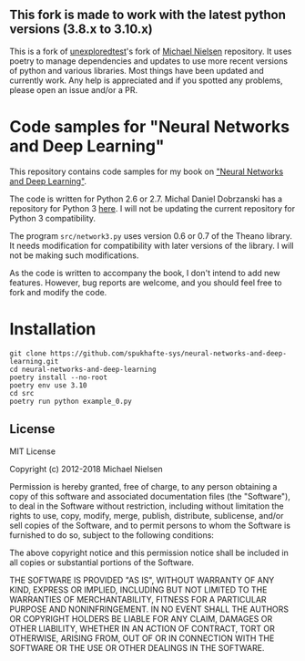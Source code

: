 ## This fork is made to work with the latest python versions (3.8.x to 3.10.x)

This is a fork of [unexploredtest](https://github.com/unexploredtest/neural-networks-and-deep-learning)'s fork of [Michael Nielsen](https://github.com/mnielsen/neural-networks-and-deep-learning) repository. It uses poetry to manage dependencies and updates to use more recent versions of python and various libraries. Most things have been updated and currently work. Any help is appreciated and if you spotted any problems, please open an issue and/or a PR.

# Code samples for "Neural Networks and Deep Learning"

This repository contains code samples for my book on ["Neural Networks
and Deep Learning"](http://neuralnetworksanddeeplearning.com).

The code is written for Python 2.6 or 2.7. Michal Daniel Dobrzanski
has a repository for Python 3
[here](https://github.com/MichalDanielDobrzanski/DeepLearningPython35). I
will not be updating the current repository for Python 3
compatibility.

The program `src/network3.py` uses version 0.6 or 0.7 of the Theano
library.  It needs modification for compatibility with later versions
of the library.  I will not be making such modifications.

As the code is written to accompany the book, I don't intend to add
new features. However, bug reports are welcome, and you should feel
free to fork and modify the code.

# Installation
```
git clone https://github.com/spukhafte-sys/neural-networks-and-deep-learning.git
cd neural-networks-and-deep-learning
poetry install --no-root
poetry env use 3.10
cd src
poetry run python example_0.py
```

## License

MIT License

Copyright (c) 2012-2018 Michael Nielsen

Permission is hereby granted, free of charge, to any person obtaining
a copy of this software and associated documentation files (the
"Software"), to deal in the Software without restriction, including
without limitation the rights to use, copy, modify, merge, publish,
distribute, sublicense, and/or sell copies of the Software, and to
permit persons to whom the Software is furnished to do so, subject to
the following conditions:

The above copyright notice and this permission notice shall be
included in all copies or substantial portions of the Software.

THE SOFTWARE IS PROVIDED "AS IS", WITHOUT WARRANTY OF ANY KIND,
EXPRESS OR IMPLIED, INCLUDING BUT NOT LIMITED TO THE WARRANTIES OF
MERCHANTABILITY, FITNESS FOR A PARTICULAR PURPOSE AND
NONINFRINGEMENT. IN NO EVENT SHALL THE AUTHORS OR COPYRIGHT HOLDERS BE
LIABLE FOR ANY CLAIM, DAMAGES OR OTHER LIABILITY, WHETHER IN AN ACTION
OF CONTRACT, TORT OR OTHERWISE, ARISING FROM, OUT OF OR IN CONNECTION
WITH THE SOFTWARE OR THE USE OR OTHER DEALINGS IN THE SOFTWARE.
